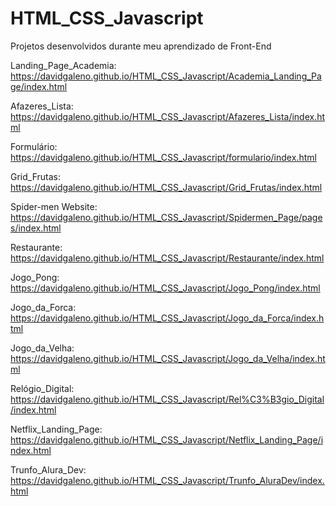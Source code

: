 # HTML_CSS_Javascript
 Projetos desenvolvidos durante meu aprendizado de Front-End
 
Landing_Page_Academia: https://davidgaleno.github.io/HTML_CSS_Javascript/Academia_Landing_Page/index.html 

Afazeres_Lista: https://davidgaleno.github.io/HTML_CSS_Javascript/Afazeres_Lista/index.html 

Formulário: https://davidgaleno.github.io/HTML_CSS_Javascript/formulario/index.html 

Grid_Frutas: https://davidgaleno.github.io/HTML_CSS_Javascript/Grid_Frutas/index.html 

Spider-men Website: https://davidgaleno.github.io/HTML_CSS_Javascript/Spidermen_Page/pages/index.html

Restaurante: https://davidgaleno.github.io/HTML_CSS_Javascript/Restaurante/index.html 

Jogo_Pong: https://davidgaleno.github.io/HTML_CSS_Javascript/Jogo_Pong/index.html 

Jogo_da_Forca: https://davidgaleno.github.io/HTML_CSS_Javascript/Jogo_da_Forca/index.html 

Jogo_da_Velha: https://davidgaleno.github.io/HTML_CSS_Javascript/Jogo_da_Velha/index.html 

Relógio_Digital: https://davidgaleno.github.io/HTML_CSS_Javascript/Rel%C3%B3gio_Digital/index.html 

Netflix_Landing_Page: https://davidgaleno.github.io/HTML_CSS_Javascript/Netflix_Landing_Page/index.html 

Trunfo_Alura_Dev: https://davidgaleno.github.io/HTML_CSS_Javascript/Trunfo_AluraDev/index.html

 

